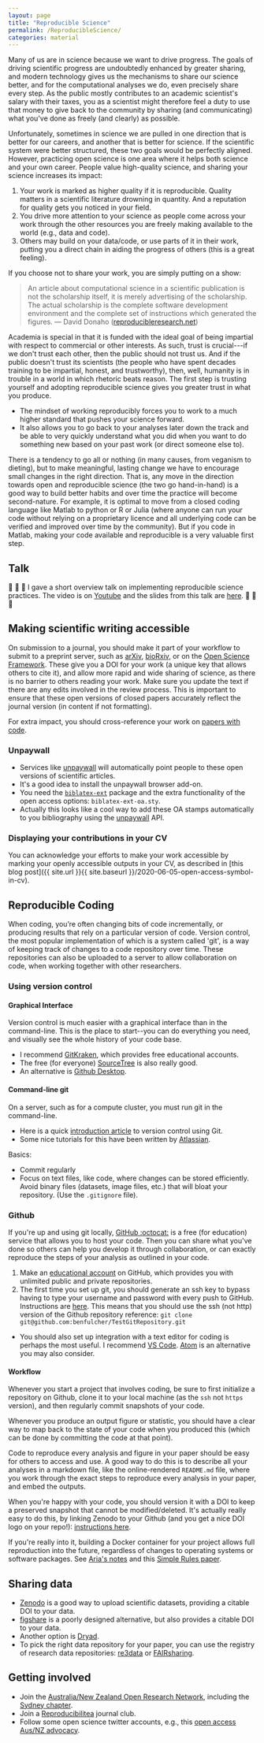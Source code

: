 ```yaml
---
layout: page
title: "Reproducible Science"
permalink: /ReproducibleScience/
categories: material
---
```


Many of us are in science because we want to drive progress.
The goals of driving scientific progress are undoubtedly enhanced by greater sharing, and modern technology gives us the mechanisms to share our science better, and for the computational analyses we do, even precisely share every step.
As the public mostly contributes to an academic scientist's salary with their taxes, you as a scientist might therefore feel a duty to use that money to give back to the community by sharing (and communicating) what you've done as freely (and clearly) as possible.

Unfortunately, sometimes in science we are pulled in one direction that is better for our careers, and another that is better for science.
If the scientific system were better structured, these two goals would be perfectly aligned.
However, practicing open science is one area where it helps both science and your own career.
People value high-quality science, and sharing your science increases its impact:
1. Your work is marked as higher quality if it is reproducible. Quality matters in a scientific literature drowning in quantity.
And a reputation for quality gets you noticed in your field.
2. You drive more attention to your science as people come across your work through the other resources you are freely making available to the world (e.g., data and code).
3. Others may build on your data/code, or use parts of it in their work, putting you a direct chain in aiding the progress of others (this is a great feeling).

If you choose not to share your work, you are simply putting on a show:

> An article about computational science in a scientific publication is not the scholarship itself, it is merely advertising of the scholarship. The actual scholarship is the complete software development environment and the complete set of instructions which generated the figures.
— David Donaho ([reproducibleresearch.net](https://reproducibleresearch.net/))

Academia is special in that it is funded with the ideal goal of being impartial with respect to commercial or other interests.
As such, trust is crucial---if we don't trust each other, then the public should not trust us.
And if the public doesn't trust its scientists (the people who have spent decades training to be impartial, honest, and trustworthy), then, well, humanity is in trouble in a world in which rhetoric beats reason.
The first step is trusting yourself and adopting reproducible science gives you greater trust in what you produce.
  - The mindset of working reproducibly forces you to work to a much higher standard that pushes your science forward.
  - It also allows you to go back to your analyses later down the track and be able to very quickly understand what you did when you want to do something new based on your past work (or direct someone else to).

There is a tendency to go all or nothing (in many causes, from veganism to dieting), but to make meaningful, lasting change we have to encourage small changes in the right direction.
That is, any move in the direction towards open and reproducible science (the two go hand-in-hand) is a good way to build better habits and over time the practice will become second-nature.
For example, it is optimal to move from a closed coding language like Matlab to python or R or Julia (where anyone can run your code without relying on a proprietary licence and all underlying code can be verified and improved over time by the community).
But if you code in Matlab, making your code available and reproducible is a very valuable first step.

## Talk

:thought_balloon: :thought_balloon: :thought_balloon:
I gave a short overview talk on implementing reproducible science practices.
The video is on [Youtube](https://youtu.be/fUGIKuXwFFc?t=2847) and the slides from this talk are [here](https://figshare.com/articles/OHBM_Australia_A_practical_guide_to_working_reproducibly/12367667).
:thought_balloon: :thought_balloon: :thought_balloon:

## Making scientific writing accessible

On submission to a journal, you should make it part of your workflow to submit to a preprint server, such as [arXiv](https://arxiv.org/), [bioRxiv](https://www.biorxiv.org/), or on the [Open Science Framework](https://osf.io/).
These give you a DOI for your work (a unique key that allows others to cite it), and allow more rapid and wide sharing of science, as there is no barrier to others reading your work.
Make sure you update the text if there are any edits involved in the review process.
This is important to ensure that these open versions of closed papers accurately reflect the journal version (in content if not formatting).

For extra impact, you should cross-reference your work on [papers with code](https://portal.paperswithcode.com/).

### Unpaywall

* Services like [unpaywall](https://unpaywall.org/) will automatically point people to these open versions of scientific articles.
* It's a good idea to install the unpaywall browser add-on.
* You need the [`biblatex-ext`](https://ctan.org/pkg/biblatex-ext) package and the extra functionality of the open access options: `biblatex-ext-oa.sty`.
* Actually this looks like a cool way to add these OA stamps automatically to you bibliography using the [unpaywall](https://unpaywall.org/) API.

### Displaying your contributions in your CV

You can acknowledge your efforts to make your work accessible by marking your openly accessible outputs in your CV, as described in [this blog post]({{ site.url }}{{ site.baseurl }}/2020-06-05-open-access-symbol-in-cv).

## Reproducible Coding

When coding, you’re often changing bits of code incrementally, or producing results that rely on a particular version of code.
Version control, the most popular implementation of which is a system called 'git', is a way of keeping track of changes to a code repository over time.
These repositories can also be uploaded to a server to allow collaboration on code, when working together with other researchers.

### Using version control


#### Graphical Interface

Version control is much easier with a graphical interface than in the command-line.
This is the place to start--you can do everything you need, and visually see the whole history of your code base.

- I recommend [GitKraken](https://www.gitkraken.com/), which provides free educational accounts.
- The free (for everyone) [SourceTree](https://www.sourcetreeapp.com) is also really good.
- An alternative is [Github Desktop](https://desktop.github.com).

#### Command-line git

On a server, such as for a compute cluster, you must run git in the command-line.
- Here is a quick [introduction article](http://journals.plos.org/ploscompbiol/article?id=10.1371/journal.pcbi.1004668) to version control using Git.
- Some nice tutorials for this have been written by [Atlassian](https://www.atlassian.com/git/).

Basics:
- Commit regularly
- Focus on text files, like code, where changes can be stored efficiently.
   Avoid binary files (datasets, image files, etc.) that will bloat your repository.
   (Use the `.gitignore` file).

### Github

If you're up and using git locally, [GitHub :octocat:](github.com) is a free (for education) service that allows you to host your code.
Then you can share what you've done so others can help you develop it through collaboration, or can exactly reproduce the steps of your analysis as outlined in your code.

1. Make an [educational account](https://education.github.com/benefits) on GitHub, which provides you with unlimited public and private repositories.
2. The first time you set up git, you should generate an ssh key to bypass having to type your username and password with every push to GitHub.
Instructions are [here](https://help.github.com/articles/generating-an-ssh-key/).
This means that you should use the ssh (not http) version of the Github repository reference: `git clone git@github.com:benfulcher/TestGitRepository.git`
- You should also set up integration with a text editor for coding is perhaps the most useful.
  I recommend [VS Code](https://code.visualstudio.com/).
  [Atom](https://atom.io/) is an alternative you may also consider.

#### Workflow

Whenever you start a project that involves coding, be sure to first initialize a repository on Github, clone it to your local machine (as the `ssh` not `https` version), and then regularly commit snapshots of your code.

Whenever you produce an output figure or statistic, you should have a clear way to map back to the state of your code when you produced this (which can be done by committing the code at that point).

Code to reproduce every analysis and figure in your paper should be easy for others to access and use.
A good way to do this is to describe all your analyses in a markdown file, like the online-rendered `README.md` file, where you work through the exact steps to reproduce every analysis in your paper, and embed the outputs.

When you're happy with your code, you should version it with a DOI to keep a preserved snapshot that cannot be modified/deleted.
It's actually really easy to do this, by linking Zenodo to your Github (and you get a nice DOI logo on your repo!): [instructions here](https://guides.github.com/activities/citable-code/).

If you're really into it, building a Docker container for your project allows full reproduction into the future, regardless of changes to operating systems or software packages. See [Aria's notes](https://docs.google.com/document/d/1Um6sVef3JXVXYfmC5dYaHtGLc5Oi9W7sWSTv6fd8hzc/) and this [Simple Rules paper](https://journals.plos.org/ploscompbiol/article?id=10.1371/journal.pcbi.1008316).

## Sharing data

- [Zenodo](https://zenodo.org/signup/) is a good way to upload scientific datasets, providing a citable DOI to your data.
- [figshare](https://figshare.com) is a poorly designed alternative, but also provides a citable DOI to your data.
- Another option is [Dryad](https://datadryad.org/stash).
- To pick the right data repository for your paper, you can use the registry of research data repositories: [re3data](https://www.re3data.org/) or [FAIRsharing](https://fairsharing.org/).

## Getting involved

- Join the [Australia/New Zealand Open Research Network](https://www.anzopenresearch.org/), including the [Sydney chapter](https://sydneyopenresearch.org/).
- Join a [Reproducibilitea](https://reproducibilitea.org/) journal club.
- Follow some open science twitter accounts, e.g., this [open access Aus/NZ advocacy](https://twitter.com/openaccess_anz).
